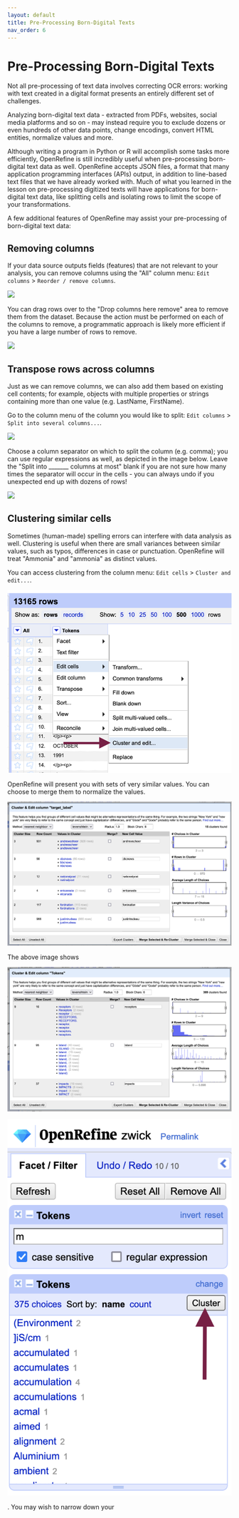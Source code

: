 ```yaml
---
layout: default
title: Pre-Processing Born-Digital Texts
nav_order: 6
---
```


# Pre-Processing Born-Digital Texts

Not all pre-processing of text data involves correcting OCR errors: working with text created in a digital format presents an entirely different set of challenges.

Analyzing born-digital text data - extracted from PDFs, websites, social media platforms and so on - may instead require you to exclude dozens or even hundreds of other data points, change encodings, convert HTML entities, normalize values and more.

Although writing a program in Python or R will accomplish some tasks more efficiently, OpenRefine is still incredibly useful when pre-processing born-digital text data as well. OpenRefine accepts JSON files, a format that many application programming interfaces (APIs) output, in addition to line-based text files that we have already worked with. Much of what you learned in the lesson on pre-processing digitized texts will have applications for born-digital text data, like splitting cells and isolating rows to limit the scope of your transformations.

A few additional features of OpenRefine may assist your pre-processing of born-digital text data:

## Removing columns

If your data source outputs fields (features) that are not relevant to your analysis, you can remove columns using the "All" column menu: `Edit columns` > `Reorder / remove columns`.

![](assets/img/borndig_remove-columns-1.png)

You can drag rows over to the "Drop columns here remove" area to remove them from the dataset. Because the action must be performed on each of the columns to remove, a programmatic approach is likely more efficient if you have a large number of rows to remove.

![](assets/img/borndig_remove-columns-2.png)


## Transpose rows across columns

Just as we can remove columns, we can also add them based on existing cell contents; for example, objects with multiple properties or strings containing more than one value (e.g. LastName, FirstName).

Go to the column menu of the column you would like to split: `Edit columns` > `Split into several columns...`.

![](assets/img/borndig_remove-split-1.png)

Choose a column separator on which to split the column (e.g. comma); you can use regular expressions as well, as depicted in the image below. Leave the "Split into _______ columns at most" blank if you are not sure how many times the separator will occur in the cells - you can always undo if you unexpected end up with dozens of rows!

![](assets/img/borndig_remove-split-2.png)

## Clustering similar cells

Sometimes (human-made) spelling errors can interfere with data analysis as well. Clustering is useful when there are small variances between similar values, such as typos, differences in case or punctuation. OpenRefine will treat "Ammonia" and "ammonia" as distinct values.

You can access clustering from the column menu: `Edit cells` > `Cluster and edit...`.

![](assets/img/borndig_cluster-1.png)

OpenRefine will present you with sets of very similar values. You can choose to merge them to normalize the values.

![](assets/img/borndig_cluster-2.png)

The above image shows 

![](assets/img/borndig_cluster-3.png)

![](assets/img/borndig_cluster-4.png)


. You may wish to narrow down your 




